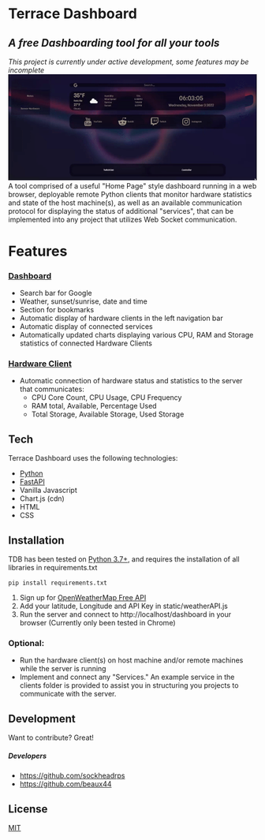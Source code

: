 # Terrace Dashboard
## _A free Dashboarding tool for all your tools_
_This project is currently under active development, some features may be incomplete_
![Alt Text](readmegif.gif)
A tool comprised of a useful "Home Page" style dashboard running in a web browser, deployable remote Python clients that monitor hardware statistics and state of the host machine(s), as well as an available communication protocol for displaying the status of additional "services", that can be implemented into any project that utilizes Web Socket communication.

# Features
### <u>Dashboard</u>
- Search bar for Google
- Weather, sunset/sunrise, date and time
- Section for bookmarks
- Automatic display of hardware clients in the left navigation bar
- Automatic display of connected services
- Automatically updated charts displaying various CPU, RAM and Storage statistics of connected Hardware Clients
### <u>Hardware Client</u>
- Automatic connection of hardware status and statistics to the server that communicates:
  - CPU Core Count, CPU Usage, CPU Frequency
  - RAM total, Available, Percentage Used
  - Total Storage, Available Storage, Used Storage

## Tech

Terrace Dashboard uses the following technologies:
- [Python](https://www.python.org/) 
- [FastAPI](https://fastapi.tiangolo.com/)
- Vanilla Javascript 
- Chart.js (cdn)
- HTML 
- CSS




## Installation

TDB has been tested on [Python 3.7+](https://www.python.org/), and requires the installation of all libraries in requirements.txt
    
    pip install requirements.txt
    
1. Sign up for [OpenWeatherMap Free API](https://openweathermap.org/api)
2. Add your latitude, Longitude and API Key in static/weatherAPI.js
3. Run the server and connect to http://localhost/dashboard in your browser (Currently only been tested in Chrome)

### Optional:
- Run the hardware client(s) on host machine and/or remote machines while the server is running
- Implement and connect any "Services." An example service in the clients folder is provided to assist you in structuring you projects to communicate with the server.






## Development

Want to contribute? Great!
##### Developers
- https://github.com/sockheadrps
- https://github.com/beaux44


## License

[MIT](https://www.mit.edu/~amini/LICENSE.md)


[//]: # (These are reference links used in the body of this note and get stripped out when the markdown processor does its job. There is no need to format nicely because it shouldn't be seen. Thanks SO - http://stackoverflow.com/questions/4823468/store-comments-in-markdown-syntax)




